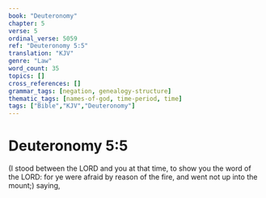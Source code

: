 ```yaml
---
book: "Deuteronomy"
chapter: 5
verse: 5
ordinal_verse: 5059
ref: "Deuteronomy 5:5"
translation: "KJV"
genre: "Law"
word_count: 35
topics: []
cross_references: []
grammar_tags: [negation, genealogy-structure]
thematic_tags: [names-of-god, time-period, time]
tags: ["Bible","KJV","Deuteronomy"]
---
```


# Deuteronomy 5:5

(I stood between the LORD and you at that time, to show you the word of the LORD: for ye were afraid by reason of the fire, and went not up into the mount;) saying,
